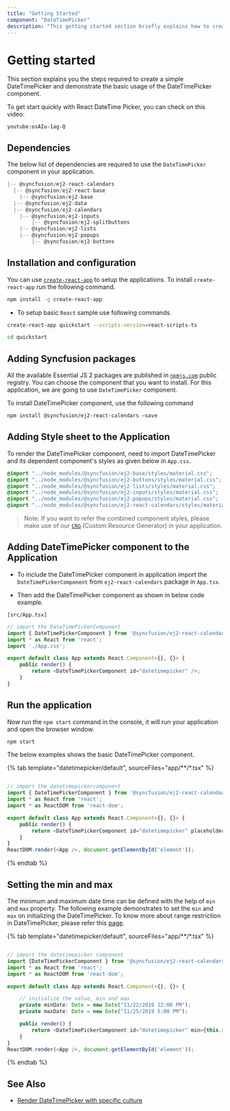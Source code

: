 ```yaml
---
title: "Getting Started"
component: "DateTimePicker"
description: "This getting started section briefly explains how to create a date time picker component in an application."
---
```


# Getting started

This section explains you the steps required to create a simple DateTimePicker and demonstrate the basic usage of the DateTimePicker component.

To get start quickly with React DateTime Picker, you can check on this video:

`youtube:osAIu-1ag-Q`

## Dependencies

The below list of dependencies are required to use the `DateTimePicker` component in your application.

```javascript
|-- @syncfusion/ej2-react-calendars
  |-- @syncfusion/ej2-react-base
    |-- @syncfusion/ej2-base
  |-- @syncfusion/ej2-data
  |-- @syncfusion/ej2-calendars
    |-- @syncfusion/ej2-inputs
        |-- @syncfusion/ej2-splitbuttons
    |-- @syncfusion/ej2-lists
    |-- @syncfusion/ej2-popups
        |-- @syncfusion/ej2-buttons
```

## Installation and configuration

You can use [`create-react-app`](https://github.com/facebookincubator/create-react-app) to setup the applications.
To install `create-react-app` run the following command.

```sh
npm install -g create-react-app
```

* To setup basic `React` sample use following commands.

```sh
create-react-app quickstart --scripts-version=react-scripts-ts

cd quickstart

```

## Adding Syncfusion packages

All the available Essential JS 2 packages are published in [`npmjs.com`](https://www.npmjs.com/~syncfusionorg) public registry.
You can choose the component that you want to install. For this application, we are going to use `DateTimePicker` component.

To install DateTimePicker component, use the following command

```bash
npm install @syncfusion/ej2-react-calendars –save
```

## Adding Style sheet to the Application

To render the DateTimePicker component, need to import DateTimePicker and its dependent component's styles as given below in `App.css`.

```css
@import "../node_modules/@syncfusion/ej2-base/styles/material.css";
@import "../node_modules/@syncfusion/ej2-buttons/styles/material.css";
@import "../node_modules/@syncfusion/ej2-lists/styles/material.css";
@import "../node_modules/@syncfusion/ej2-inputs/styles/material.css";
@import "../node_modules/@syncfusion/ej2-popups/styles/material.css";
@import "../node_modules/@syncfusion/ej2-react-calendars/styles/material.css";
```

>Note: If you want to refer the combined component styles, please make use of our [`CRG`](https://crg.syncfusion.com/) (Custom Resource Generator) in your application.

## Adding DateTimePicker component to the Application

* To include the DateTimePicker component in application import the `DateTimePickerComponent` from `ej2-react-calendars` package in `App.tsx`.

* Then add the DateTimePicker component as shown in below code example.

`[src/App.tsx]`

```typescript
// import the DateTimePickerComponent
import { DateTimePickerComponent } from '@syncfusion/ej2-react-calendars';
import * as React from 'react';
import './App.css';

export default class App extends React.Component<{}, {}> {
    public render() {
        return <DateTimePickerComponent id="datetimepicker" />;
    }
}

```

## Run the application

Now run the `npm start` command in the console, it will run your application and open the browser window.

```cmd
npm start
```

The below examples shows the basic DateTimePicker component.

{% tab template="datetimepicker/default", sourceFiles="app/**/*.tsx" %}

```typescript

// import the datetimepickercomponent
import { DateTimePickerComponent } from '@syncfusion/ej2-react-calendars';
import * as React from 'react';
import * as ReactDOM from 'react-dom';

export default class App extends React.Component<{}, {}> {
    public render() {
        return <DateTimePickerComponent id="datetimepicker" placeholder="Select a date and time"/>;
    }
}
ReactDOM.render(<App />, document.getElementById('element'));

```

{% endtab %}

## Setting the min and max

The minimum and maximum date time can be defined with the help of `min` and `max` property. The following example demonstrates to set the `min` and `max` on initializing the DateTimePicker. To know more about range restriction in DateTimePicker, please refer this [page](./date-time-range).

{% tab template="datetimepicker/default", sourceFiles="app/**/*.tsx" %}

```typescript

// import the datetimepicker component
import {DateTimePickerComponent } from '@syncfusion/ej2-react-calendars';
import * as React from 'react';
import * as ReactDOM from 'react-dom';

export default class App extends React.Component<{}, {}> {

    // initialize the value, min and max
    private minDate: Date = new Date("11/22/2019 12:00 PM");
    private maxDate: Date = new Date("11/25/2019 5:00 PM");

    public render() {
        return <DateTimePickerComponent id="datetimepicker" min={this.minDate} max={this.maxDate} />;
    }
}
ReactDOM.render(<App />, document.getElementById('element'));

```

{% endtab %}

## See Also

* [Render DateTimePicker with specific culture](./globalization)
